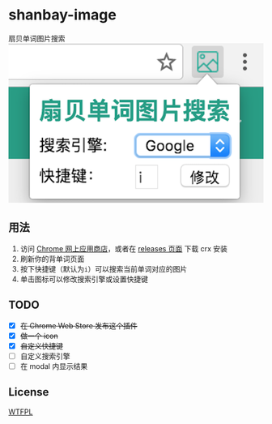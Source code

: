 # shanbay-image
扇贝单词图片搜索  
![icon](https://raw.githubusercontent.com/eric6356/shanbay-image/master/images/screenshot.png)

## 用法
1. 访问 [Chrome 网上应用商店](https://chrome.google.com/webstore/detail/%E6%89%87%E8%B4%9D%E5%8D%95%E8%AF%8D%E5%9B%BE%E7%89%87%E6%90%9C%E7%B4%A2/bdhjdejdchpjhaphknpklpfgdmggccme)，或者在 [releases 页面](https://github.com/eric6356/shanbay-image/releases) 下载 crx 安装
2. 刷新你的背单词页面
3. 按下快捷键（默认为`i`）可以搜索当前单词对应的图片
4. 单击图标可以修改搜索引擎或设置快捷键

## TODO
- [x] ~~在 Chrome Web Store 发布这个插件~~
- [x] ~~做一个 icon~~
- [x] ~~自定义快捷键~~
- [ ] 自定义搜索引擎
- [ ] 在 modal 内显示结果

## License
[WTFPL](http://www.wtfpl.net/)
